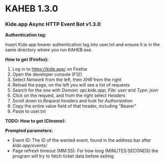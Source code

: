# KAHEB 1.3.0
### Kide.app Async HTTP Event Bot v1.3.0


**Authentication tag:**

Insert Kide.app bearer authentication tag into user.txt and ensure it is in the same directory where you run KAHEB.exe.

**How to get (Firefox):**

1. Log in to https://kide.app/ on Firefox
2. Open the developer console (F12)
3. Select _Network_ from the left, then _XHR_ from the right
4. Reload the page, on the left you will see a list of requests
5. Search for the one with _Domain_: _api.kide.app_, _File_: _user_ and _Type_: _json_
6. Click on the request, and from the right select _Headers_
7. Scroll down to _Request headers_ and look for _Authorization_
8. Copy the entire value field of that header, including "Bearer"
9. Paste to user.txt

**TODO: How to get (Chrome):**


**Prompted parameters:**

- Event ID: The ID of the wanted event, found in the address bar after _kide.app/events/_
- Page refresh timeout (MM:SS): For how long (MINUTES:SECONDS) the program will try to fetch ticket data before exiting